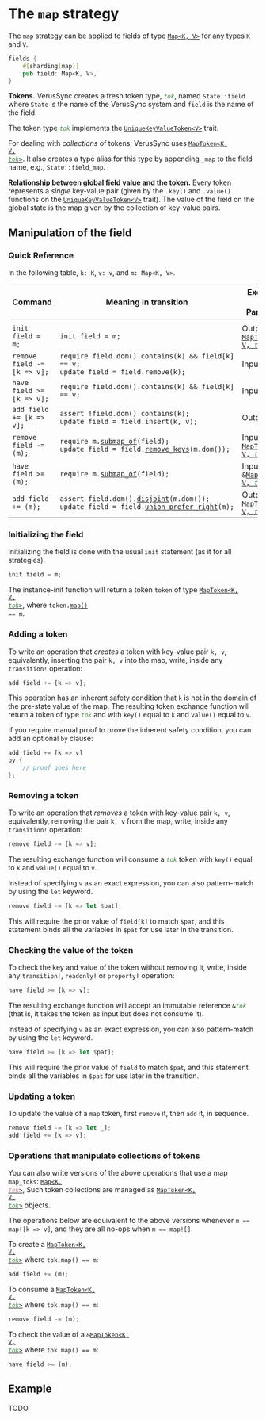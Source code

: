 # The `map` strategy

The `map` strategy can be applied to fields of type [`Map<K, V>`](https://verus-lang.github.io/verus/verusdoc/vstd/map/struct.Map.html) for any types `K` and `V`.

```rust
fields {
    #[sharding(map)]
    pub field: Map<K, V>,
}
```

**Tokens.**
VerusSync creates a fresh token type, <code style="font-style: italic; color: #408040">tok</code>,
named `State::field` where `State` is the name of the VerusSync system and `field` is the name of the field.

The token type <code style="font-style: italic; color: #408040">tok</code> implements the
[`UniqueKeyValueToken<V>`](https://verus-lang.github.io/verus/verusdoc/vstd/tokens/trait.UniqueKeyValueToken.html) trait.

For dealing with _collections_ of tokens, VerusSync uses
<a href="https://verus-lang.github.io/verus/verusdoc/vstd/tokens/struct.MapToken.html"><code>MapToken&lt;K, V, <span style="font-style: italic; color: #408040">tok</span>&gt;</code></a>. It also creates a type alias for this type by appending `_map` to the field name, e.g., `State::field_map`.

**Relationship between global field value and the token.**
Every token represents a _single_ key-value pair (given by the `.key()` and `.value()`
functions on the [`UniqueKeyValueToken<V>`](https://verus-lang.github.io/verus/verusdoc/vstd/tokens/trait.UniqueKeyValueToken.html) trait).
The value of the field on the global state is the map given by the collection of key-value pairs.

## Manipulation of the field

### Quick Reference

In the following table, `k: K`, `v: v`, and `m: Map<K, V>`.

<div class="table-wrapper" style="font-size: 13px"><table>
  <colgroup>
     <col span="1" style="width: 35%;">
     <col span="1" style="width: 40%;">
     <col span="1" style="width: 25%;">
  </colgroup>
  <thead>
    <tr>
      <th>Command</th>
      <th>Meaning in transition</th>
      <th>Exchange Fn Parameter</th>
    </tr>
  </thead>
  <tbody>
    <tr><td></td><td></td><td></td></tr>
    <tr>
      <td><code>init field = m;</code></td>
      <td><code>init field = m;</code></td>
      <td>Output <a href="https://verus-lang.github.io/verus/verusdoc/vstd/tokens/struct.MapToken.html"><code>MapToken&lt;K, V, <span style="font-style: italic; color: #408040">tok</span>&gt;</code></a></td>
    </tr> <tr>
      <td><code>remove field -= [k => v];</code></td>
      <td><code>require field.dom().contains(k) && field[k] == v;</code><br><code>update field = field.remove(k);</code></td>
      <td>Input <code><span style="font-style: italic; color: #408040">tok</span></code></td>
    </tr> <tr>
      <td><code>have field &gt;= [k => v];</code></td>
      <td><code>require field.dom().contains(k) && field[k] == v;</code></td>
      <td>Input <code>&amp;<span style="font-style: italic; color: #408040">tok</span></code></td>
    </tr> <tr>
      <td><code>add field += [k => v];</code></td>
      <td><code>assert !field.dom().contains(k);</code><br><code>update field = field.insert(k, v);</code></td>
      <td>Output <code><span style="font-style: italic; color: #408040">tok</span></code></td>
    </tr> <tr>
      <td><code>remove field -= (m);</code></td>
      <td><code style="white-space: pre">require m.<a href="https://verus-lang.github.io/verus/verusdoc/vstd/map/struct.Map.html#method.submap_of">submap_of</a>(field);</code><br>
          <code>update field = field.<a href="https://verus-lang.github.io/verus/verusdoc/vstd/map/struct.Map.html#method.remove_keys">remove_keys</a>(m.dom());</code></td>
      <td>Input <code><a href="https://verus-lang.github.io/verus/verusdoc/vstd/tokens/struct.MapToken.html">MapToken&lt;K, V, <span style="font-style: italic; color: #408040">tok</span>&gt;</code></a></code></td>
    </tr> <tr>
      <td><code>have field &gt;= (m);</code></td>
      <td><code style="white-space: pre">require m.<a href="https://verus-lang.github.io/verus/verusdoc/vstd/map/struct.Map.html#method.submap_of">submap_of</a>(field);</code></td>
      <td>Input <code>&amp;<a href="https://verus-lang.github.io/verus/verusdoc/vstd/tokens/struct.MapToken.html">MapToken&lt;K, V, <span style="font-style: italic; color: #408040">tok</span>&gt;</code></a></code></td>
    </tr> <tr>
      <td><code>add field += (m);</code></td>
      <td><code style="white-space: pre">assert field.dom().<a href="https://verus-lang.github.io/verus/verusdoc/vstd/set/struct.Set.html#method.disjoint">disjoint</a>(m.dom());</code><br>
        <code style="white-space: pre">update field = field.<a href="https://verus-lang.github.io/verus/verusdoc/vstd/map/struct.Map.html#method.union_prefer_right">union_prefer_right</a>(m);</code>
      </td>
      <td>Output <a href="https://verus-lang.github.io/verus/verusdoc/vstd/tokens/struct.MapToken.html"><code>MapToken&lt;K, V, <span style="font-style: italic; color: #408040">tok</span>&gt;</code></a></td>
    </tr>
  </tbody>
</table></div>

### Initializing the field

Initializing the field is done with the usual `init` statement (as it for all strategies).

```rust
init field = m;
```

The instance-init function will return a token `token` of type
<a href="https://verus-lang.github.io/verus/verusdoc/vstd/tokens/struct.MapToken.html"><code>MapToken&lt;K, V, <span style="font-style: italic; color: #408040">tok</span>&gt;</code></a>, where <code>token.<a href="https://verus-lang.github.io/verus/verusdoc/vstd/tokens/struct.MapToken.html#method.map">map()</a> == m</code>.

### Adding a token

To write an operation that _creates_ a token with key-value pair `k, v`,
equivalently, inserting the pair `k, v` into the map, write, inside any `transition!` operation:

```rust
add field += [k => v];
```

This operation has an inherent safety condition that `k` is not in the domain of the pre-state value of the map.
The resulting token exchange function will return a token of type <code><span style="font-style: italic; color: #408040">tok</span></code>
and with `key()` equal to `k` and `value()` equal to `v`.

If you require manual proof to prove the inherent safety condition, you can add
an optional `by` clause:

```rust
add field += [k => v]
by {
    // proof goes here
};
```

### Removing a token

To write an operation that _removes_ a token with key-value pair `k, v`,
equivalently, removing the pair `k, v` from the map, write, inside any `transition!` operation:

```rust
remove field -= [k => v];
```

The resulting exchange function will consume a <code><span style="font-style: italic; color: #408040">tok</span></code> token with `key()` equal to `k` and `value()` equal to `v`.

Instead of specifying `v` as an exact expression, you can also pattern-match
by using the `let` keyword.

```rust
remove field -= [k => let $pat];
```

This will require the prior value of `field[k]` to match `$pat`,
and this statement binds all the variables in `$pat` for use later in the transition.

### Checking the value of the token

To check the key and value of the token without removing it,
write, inside any `transition!`, `readonly!` or `property!` operation:

```rust
have field >= [k => v];
```

The resulting exchange function will accept an immutable reference
<code>&amp;<span style="font-style: italic; color: #408040">tok</span></code> (that is, it takes the token as input but does not consume it).

Instead of specifying `v` as an exact expression, you can also pattern-match
by using the `let` keyword.

```rust
have field >= [k => let $pat];
```

This will require the prior value of `field` to match `$pat`,
and this statement binds all the variables in `$pat` for use later in the transition.

### Updating a token

To update the value of a `map` token, first `remove` it, then `add` it,
in sequence.

```rust
remove field -= [k => let _];
add field += [k => v];
```

### Operations that manipulate collections of tokens
You can also write versions of the above operations that 
use a map `map_toks`: <code><a href="https://verus-lang.github.io/verus/verusdoc/vstd/map/struct.Map.html">Map&lt;K, <span style="font-style: italic; color: #c08080">Tok</span>&gt;</a></code>,
Such token collections are managed as <a href="https://verus-lang.github.io/verus/verusdoc/vstd/tokens/struct.MapToken.html"><code>MapToken&lt;K, V, <span style="font-style: italic; color: #408040">tok</span>&gt;</code></a> objects.

The operations below are equivalent to the above versions whenever `m == map![k => v]`,
and they are all no-ops when `m == map![]`.

To create a <a href="https://verus-lang.github.io/verus/verusdoc/vstd/tokens/struct.MapToken.html"><code>MapToken&lt;K, V, <span style="font-style: italic; color: #408040">tok</span>&gt;</code></a> where `tok.map() == m`:

```rust
add field += (m);
```

To consume a <a href="https://verus-lang.github.io/verus/verusdoc/vstd/tokens/struct.MapToken.html"><code>MapToken&lt;K, V, <span style="font-style: italic; color: #408040">tok</span>&gt;</code></a> where `tok.map() == m`:

```rust
remove field -= (m);
```

To check the value of a <code>&amp;<a href="https://verus-lang.github.io/verus/verusdoc/vstd/tokens/struct.MapToken.html">MapToken&lt;K, V, <span style="font-style: italic; color: #408040">tok</span>&gt;</a></code> where `tok.map() == m`:

```rust
have field >= (m);
```

## Example

TODO
